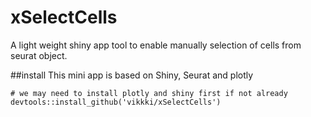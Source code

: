 # xSelectCells
A light weight shiny app tool to enable manually selection of cells from seurat object.

##install
This mini app is based on Shiny, Seurat and plotly

```
# we may need to install plotly and shiny first if not already
devtools::install_github('vikkki/xSelectCells')
```
